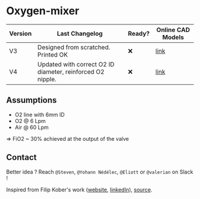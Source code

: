 # Oxygen-mixer

| Version | Last Changelog | Ready? | Online CAD Models |
| ------- | -------------- | ------ | ----------------- |
| V3 | Designed from scratched. Printed OK | ❌ | [link](https://a360.co/2vV5s18) |
| V4 | Updated with correct O2 ID diameter, reinforced O2 nipple. | ❌ | [link](https://a360.co/2UuPkNt) |

## Assumptions

- O2 line with 6mm ID
- O2 @ 6 Lpm
- Air @ 60 Lpm

=> FiO2 ~ 30% achieved at the output of the valve

## Contact

Better idea ? Reach `@Steven`, `@Yohann Nédélec`, `@Eliott` or `@valerian` on Slack !

Inspired from Filip Kober's work ([website](http://kober.pl/), [linkedIn](https://www.linkedin.com/in/filipkober/)), [source](https://grabcad.com/library/respirator-free-reanimation-venturi-s-valve-rev-4-1).
